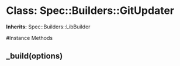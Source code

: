 # Class: Spec::Builders::GitUpdater
**Inherits:** Spec::Builders::LibBuilder
    




#Instance Methods
## _build(options) [](#method-i-_build)

